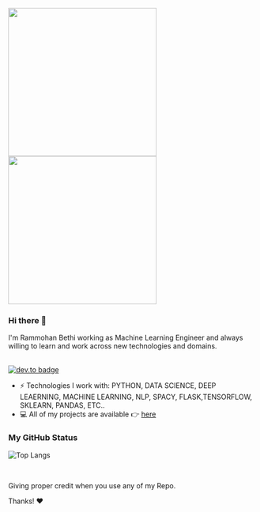 <img src="https://wklconsultancy.nl/wp-content/uploads/2017/10/programmer.jpg" width="300"> <img src= "https://cdn.dribbble.com/users/1059583/screenshots/4171367/coding-freak.gif" width = "300">

### Hi there 👋
I'm Rammohan Bethi working as Machine Learning Engineer and always willing to learn and work across new technologies and domains. <br/> <br/>

[![dev.to badge](https://img.shields.io/badge/linkedin-rammohanbethi-%230177B5?style=flat&logo=linkedin)](https://www.linkedin.com/in/rammohan-bethi-9160/)

- ⚡️ Technologies I work with: PYTHON, DATA SCIENCE, DEEP LEAERNING, MACHINE LEARNING, NLP, SPACY, FLASK,TENSORFLOW, SKLEARN, PANDAS, ETC..
- 💻 All of my projects are available 👉  [here](https://github.com/rammohanbethi?tab=repositories)


### My GitHub Status 
![Top Langs](https://github-readme-stats.vercel.app/api/top-langs/?username=rammohanbethi)

<br>

Giving proper credit when you use any of my Repo.

Thanks! ❤️

